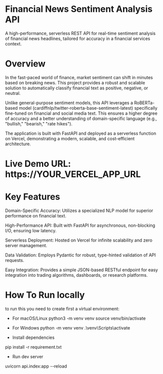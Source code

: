 # Financial News Sentiment Analysis API
A high-performance, serverless REST API for real-time sentiment analysis of financial news headlines, tailored for accuracy in a financial services context.

# Overview
In the fast-paced world of finance, market sentiment can shift in minutes based on breaking news. This project provides a robust and scalable solution to automatically classify financial text as positive, negative, or neutral.

Unlike general-purpose sentiment models, this API leverages a RoBERTa-based model (cardiffnlp/twitter-roberta-base-sentiment-latest) specifically fine-tuned on financial and social media text. This ensures a higher degree of accuracy and a better understanding of domain-specific language (e.g., "bullish," "bearish," "rate hikes").

The application is built with FastAPI and deployed as a serverless function on Vercel, demonstrating a modern, scalable, and cost-efficient architecture.

# Live Demo URL: https://YOUR_VERCEL_APP_URL

# Key Features
Domain-Specific Accuracy: Utilizes a specialized NLP model for superior performance on financial text.

High-Performance API: Built with FastAPI for asynchronous, non-blocking I/O, ensuring low latency.

Serverless Deployment: Hosted on Vercel for infinite scalability and zero server management.

Data Validation: Employs Pydantic for robust, type-hinted validation of API requests.

Easy Integration: Provides a simple JSON-based RESTful endpoint for easy integration into trading algorithms, dashboards, or research platforms.

# How To Run locally

to run this you need to create first a virtual environment:

- For macOS/Linux
python3 -m venv venv
source venv/bin/activate

- For Windows
python -m venv venv
.\venv\Scripts\activate

- Install dependencies

pip install -r requirement.txt

- Run dev server

uvicorn api.index:app --reload